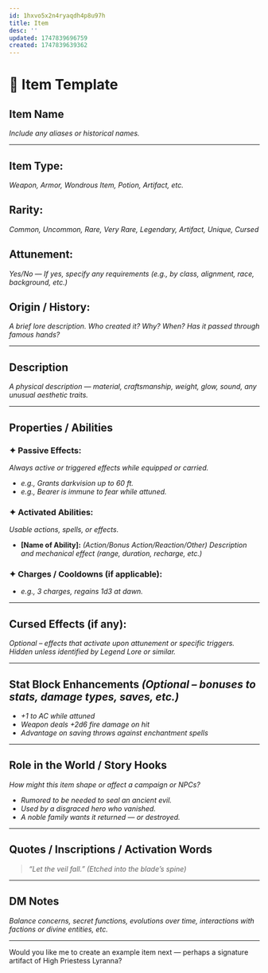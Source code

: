 ```yaml
---
id: 1hxvo5x2n4ryaqdh4p8u97h
title: Item
desc: ''
updated: 1747839696759
created: 1747839639362
---
```

# 🧭 Item Template

## **Item Name**

*Include any aliases or historical names.*

---

## **Item Type:**

*Weapon, Armor, Wondrous Item, Potion, Artifact, etc.*

## **Rarity:**

*Common, Uncommon, Rare, Very Rare, Legendary, Artifact, Unique, Cursed*

## **Attunement:**

*Yes/No* — *If yes, specify any requirements (e.g., by class, alignment, race, background, etc.)*

## **Origin / History:**

*A brief lore description. Who created it? Why? When? Has it passed through famous hands?*

---

## **Description**

*A physical description — material, craftsmanship, weight, glow, sound, any unusual aesthetic traits.*

---

## **Properties / Abilities**

### ✦ Passive Effects:

*Always active or triggered effects while equipped or carried.*

* *e.g., Grants darkvision up to 60 ft.*
* *e.g., Bearer is immune to fear while attuned.*

### ✦ Activated Abilities:

*Usable actions, spells, or effects.*

* **\[Name of Ability]:** *(Action/Bonus Action/Reaction/Other)*
  *Description and mechanical effect (range, duration, recharge, etc.)*

### ✦ Charges / Cooldowns (if applicable):

* *e.g., 3 charges, regains 1d3 at dawn.*

---

## **Cursed Effects (if any):**

*Optional – effects that activate upon attunement or specific triggers. Hidden unless identified by *Legend Lore* or similar.*

---

## **Stat Block Enhancements** *(Optional – bonuses to stats, damage types, saves, etc.)*

* *+1 to AC while attuned*
* *Weapon deals +2d6 fire damage on hit*
* *Advantage on saving throws against enchantment spells*

---

## **Role in the World / Story Hooks**

*How might this item shape or affect a campaign or NPCs?*

* *Rumored to be needed to seal an ancient evil.*
* *Used by a disgraced hero who vanished.*
* *A noble family wants it returned — or destroyed.*

---

## **Quotes / Inscriptions / Activation Words**

> *“Let the veil fall.”*
> *(Etched into the blade’s spine)*

---

## **DM Notes**

*Balance concerns, secret functions, evolutions over time, interactions with factions or divine entities, etc.*

---

Would you like me to create an example item next — perhaps a signature artifact of High Priestess Lyranna?
